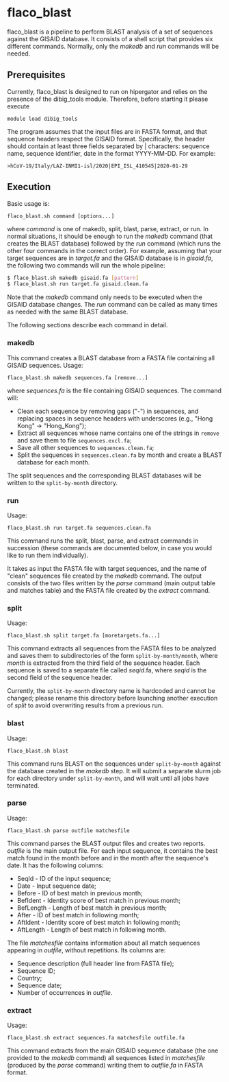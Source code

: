 # flaco_blast

flaco_blast is a pipeline to perform BLAST analysis of a set of sequences against the GISAID database. It consists of a shell script that provides
six different commands. Normally, only the *makedb* and *run* commands will be needed.

## Prerequisites
Currently, flaco_blast is designed to run on hipergator and relies on the presence of the dibig_tools module. Therefore, before starting it please execute

```
module load dibig_tools
```

The program assumes that the input files are in FASTA format, and that sequence headers respect the GISAID format. Specifically, the header
should contain at least three fields separated by | characters: sequence name, sequence identifier, date in the format YYYY-MM-DD. For example:

```
>hCoV-19/Italy/LAZ-INMI1-isl/2020|EPI_ISL_410545|2020-01-29
```

## Execution

Basic usage is:

```
flaco_blast.sh command [options...]
```

where *command* is one of makedb, split, blast, parse, extract, or run. In normal situations, it should be enough to run the *makedb* command (that creates
the BLAST database) followed by the *run* command (which runs the other four commands in the correct order). For example, assuming that your target sequences
are in *target.fa* and the GISAID database is in *gisaid.fa*, the following two commands will run the whole pipeline:

```bash
$ flaco_blast.sh makedb gisaid.fa [pattern]
$ flaco_blast.sh run target.fa gisaid.clean.fa
```

Note that the *makedb* command only needs to be executed when the GISAID database changes. The *run* command can be called as many times as needed
with the same BLAST database.

The following sections describe each command in detail.

### makedb

This command creates a BLAST database from a FASTA file containing all GISAID sequences. Usage:

```
flaco_blast.sh makedb sequences.fa [remove...]
```

where *sequences.fa* is the file containing GISAID sequences. The command will:

- Clean each sequence by removing gaps ("-") in sequences, and replacing spaces in sequence headers with underscores (e.g., "Hong Kong" -> "Hong_Kong");
- Extract all sequences whose name contains one of the strings in `remove` and save them to file `sequences.excl.fa`;
- Save all other sequences to `sequences.clean.fa`;
- Split the sequences in `sequences.clean.fa` by month and create a BLAST database for each month.

The split sequences and the corresponding BLAST databases will be written to the `split-by-month` directory.

### run

Usage:

```
flaco_blast.sh run target.fa sequences.clean.fa
```

This command runs the split, blast, parse, and extract commands in succession (these commands are documented below, in case you would like
to run them individually).

It takes as input the FASTA file with target sequences, and the name of "clean" sequences file created by the *makedb* command. The output consists 
of the two files written by the *parse* command (main output table and matches table) and the FASTA file created by the *extract* command.

### split

Usage:

```
flaco_blast.sh split target.fa [moretargets.fa...]
```

This command extracts all sequences from the FASTA files to be analyzed and saves them to subdirectories of the form `split-by-month/month`, 
where *month* is extracted from the third field of the sequence header. Each sequence is saved to a separate file called *seqid*.fa, 
where *seqid* is the second field of the sequence header. 

Currently, the `split-by-month` directory name is hardcoded and cannot be changed; 
please rename this directory before launching another execution of *split* to avoid overwriting results from a previous run.

### blast

Usage:

```
flaco_blast.sh blast
```

This command runs BLAST on the sequences under `split-by-month` against the database created in the *makedb* step. It will submit a separate slurm job 
for each directory under `split-by-month`, and will wait until all jobs have terminated.

### parse

Usage:

```
flaco_blast.sh parse outfile matchesfile
```

This command parses the BLAST output files and creates two reports. *outfile* is the main output file. For each input sequence, it contains the best match found in the month before and in the month after the sequence's date. It has the following columns:

* SeqId - ID of the input sequence;
* Date - Input sequence date;
* Before - ID of best match in previous month;
* BefIdent - Identity score of best match in previous month;
* BefLength - Length of best match in previous month;
* After - ID of best match in following month;
* AftIdent - Identity score of best match in following month;
* AftLength - Length of best match in following month.

The file *matchesfile* contains information about all match sequences appearing in *outfile*, without repetitions. Its columns are:

* Sequence description (full header line from FASTA file);
* Sequence ID;
* Country;
* Sequence date;
* Number of occurrences in *outfile*.

### extract

Usage:

```
flaco_blast.sh extract sequences.fa matchesfile outfile.fa
```

This command extracts from the main GISAID sequence database (the one provided to the *makedb* command) all sequences listed in *matchesfile* (produced
by the *parse* command) writing them to *outfile.fa* in FASTA format.

